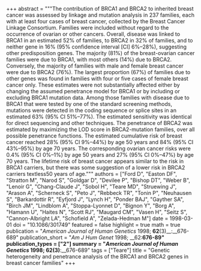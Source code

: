 +++
abstract = """The contribution of BRCA1 and BRCA2 to inherited breast cancer was assessed by linkage and mutation analysis in 237 families, each with at least four cases of breast cancer, collected by the Breast Cancer Linkage Consortium. Families were included without regard to the occurrence of ovarian or other cancers. Overall, disease was linked to BRCA1 in an estimated 52% of families, to BRCA2 in 32% of families, and to neither gene in 16% (95% confidence interval [CI] 6%–28%), suggesting other predisposition genes. The majority (81%) of the breast-ovarian cancer families were due to BRCA1, with most others (14%) due to BRCA2. Conversely, the majority of families with male and female breast cancer were due to BRCA2 (76%). The largest proportion (67%) of families due to other genes was found in families with four or five cases of female breast cancer only. These estimates were not substantially affected either by changing the assumed penetrance model for BRCA1 or by including or excluding BRCA1 mutation data. Among those families with disease due to BRCA1 that were tested by one of the standard screening methods, mutations were detected in the coding sequence or splice sites in an estimated 63% (95% CI 51%–77%). The estimated sensitivity was identical for direct sequencing and other techniques. The penetrance of BRCA2 was estimated by maximizing the LOD score in BRCA2-mutation families, over all possible penetrance functions. The estimated cumulative risk of breast cancer reached 28% (95% CI 9%–44%) by age 50 years and 84% (95% CI 43%–95%) by age 70 years. The corresponding ovarian cancer risks were 0.4% (95% CI 0%–1%) by age 50 years and 27% (95% CI 0%–47%) by age 70 years. The lifetime risk of breast cancer appears similar to the risk in BRCA1 carriers, but there was some suggestion of a lower risk in BRCA2 carriers textless50 years of age."""
authors = ["Ford D", "Easton DF", "Stratton M", "Narod S", "Goldgar D", "Devilee P", "Bishop DT", "Weber B", "Lenoir G", "Chang-Claude J", "Sobol H", "Teare MD", "Struewing J", "Arason A", "Scherneck S", "Peto J", "Rebbeck TR", "Tonin P", "Neuhausen S", "Barkardottir R", "Eyfjord J", "Lynch H", "Ponder BAJ", "Gayther SA", "Birch JM", "Lindblom A", "Stoppa-Lyonnet D", "Bignon Y", "Borg A", "Hamann U", "Haites N", "Scott RJ", "Maugard CM", "Vasen H", "Seitz S", "Cannon-Albright LA", "Schofield A", "Zelada-Hedman M"]
date = 1998-03-01
doi = "10.1086/301749"
featured = false
highlight = true
math = true
publication = "*American Journal of Human Genetics* 1998; __62__(3)__:__676-689"
publication_short = "*Am J Hum Genet* 1998; __62:__676-89"
publication_types = ["2"]
summary = "*American Journal of Human Genetics* 1998; __62__(3)__:__676-689"
tags = ["Teare"]
title = "Genetic heterogeneity and penetrance analysis of the BRCA1 and BRCA2 genes in breast cancer families"
+++
